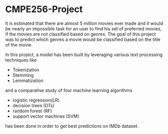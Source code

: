 # CMPE256-Project
It is estimated that there are almost 5 million movies ever made and it would be nearly an impossible task for an user to find his set of preferred movies, if the movies are not classified based on genres. The goal of this project was to predict which genres a movie would be classified based on the title of the movie.

In this project, a model has been built by leveraging various text processing techniques like 
- Tokenization
- Stemming
- Lemmatization

and a comparative study of four machine learning algorithms
 - logistic regression(LR)
 - decision trees (DTs)
 - random forest (RF)
 - support vector machines (SVM) 
 
 has been done in order to get best predictions on IMDb dataset.
